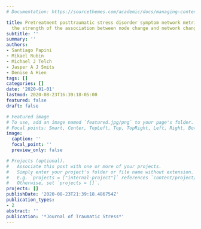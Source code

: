 ```yaml
---
# Documentation: https://sourcethemes.com/academic/docs/managing-content/

title: Pretreatment posttraumatic stress disorder symptom network metrics predict
  the strength of the association between node change and network change during treatment
subtitle: ''
summary: ''
authors:
- Santiago Papini
- Mikael Rubin
- Michael J Telch
- Jasper A J Smits
- Denise A Hien
tags: []
categories: []
date: '2020-01-01'
lastmod: 2020-08-23T16:39:18-05:00
featured: false
draft: false

# Featured image
# To use, add an image named `featured.jpg/png` to your page's folder.
# Focal points: Smart, Center, TopLeft, Top, TopRight, Left, Right, BottomLeft, Bottom, BottomRight.
image:
  caption: ''
  focal_point: ''
  preview_only: false

# Projects (optional).
#   Associate this post with one or more of your projects.
#   Simply enter your project's folder or file name without extension.
#   E.g. `projects = ["internal-project"]` references `content/project/deep-learning/index.md`.
#   Otherwise, set `projects = []`.
projects: []
publishDate: '2020-08-23T21:39:18.486754Z'
publication_types:
- 2
abstract: ''
publication: '*Journal of Traumatic Stress*'
---
```

